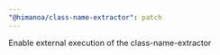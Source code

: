 ```yaml
---
"@himanoa/class-name-extractor": patch
---
```


Enable external execution of the class-name-extractor
